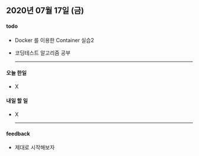 ## 2020년 07월 17일 (금)



#### todo

- Docker 를 이용한 Container 실습2

- 코딩테스트 알고리즘 공부

  ------

  

#### 오늘 한일

- X

#### 내일 할 일

- X

  ------

  

#### feedback

- 제대로 시작해보자